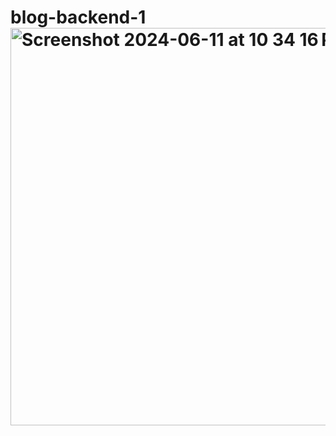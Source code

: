 # blog-backend-1<img width="636" alt="Screenshot 2024-06-11 at 10 34 16 PM" src="https://github.com/kapilgarg16/blog-backend-1/assets/55026503/c0f67e98-78a4-4eaf-bc3a-68ac0f0c9b25">
